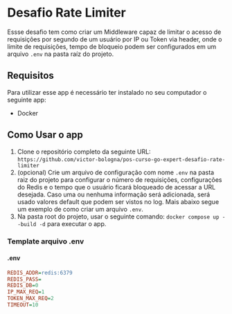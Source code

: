 # Desafio Rate Limiter 

Essse desafio tem como criar um Middleware capaz de limitar o acesso de requisições por segundo de um usuário por IP ou Token via header, onde o limite de requisições, tempo de bloqueio podem ser configurados em um arquivo ``.env`` na pasta raíz do projeto.

## Requisitos

Para utilizar esse app é necessário ter instalado no seu computador o seguinte app:

- Docker

## Como Usar o app

1. Clone o repositório completo da seguinte URL: `https://github.com/victor-bologna/pos-curso-go-expert-desafio-rate-limiter`
2. (opcional) Crie um arquivo de configuração com nome ``.env`` na pasta raiz do projeto para configurar o número de requisições, configurações do Redis e o tempo que o usuário ficará bloqueado de acessar a URL desejada. Caso uma ou nenhuma informação será adicionada, será usado valores default que podem ser vistos no log. Mais abaixo segue um exemplo de como criar um arquivo ``.env``.
3. Na pasta root do projeto, usar o seguinte comando: `docker compose up --build -d` para executar o app.

### Template arquivo .env

#### .env

```ini
REDIS_ADDR=redis:6379
REDIS_PASS=
REDIS_DB=0
IP_MAX_REQ=1
TOKEN_MAX_REQ=2
TIMEOUT=10
```